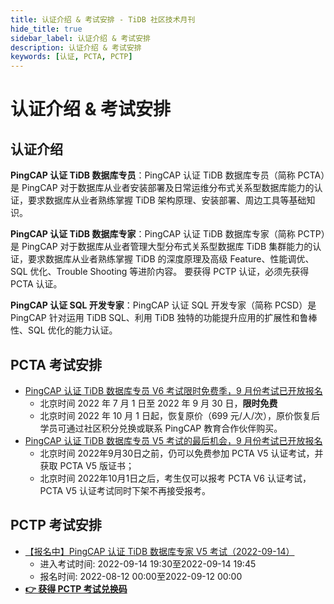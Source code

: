 ```yaml
---
title: 认证介绍 & 考试安排 - TiDB 社区技术月刊
hide_title: true
sidebar_label: 认证介绍 & 考试安排
description: 认证介绍 & 考试安排
keywords: [认证, PCTA, PCTP]
---
```


# 认证介绍 & 考试安排

## 认证介绍

**PingCAP 认证 TiDB 数据库专员**：PingCAP 认证 TiDB 数据库专员（简称 PCTA）是 PingCAP 对于数据库从业者安装部署及日常运维分布式关系型数据库能力的认证，要求数据库从业者熟练掌握 TiDB 架构原理、安装部署、周边工具等基础知识。

**PingCAP 认证 TiDB 数据库专家**：PingCAP 认证 TiDB 数据库专家（简称 PCTP）是 PingCAP 对于数据库从业者管理大型分布式关系型数据库 TiDB 集群能力的认证，要求数据库从业者熟练掌握 TiDB 的深度原理及高级 Feature、性能调优、SQL 优化、Trouble Shooting 等进阶内容。 要获得 PCTP 认证，必须先获得 PCTA 认证。

**PingCAP 认证 SQL 开发专家**：PingCAP 认证 SQL 开发专家（简称 PCSD）是 PingCAP 针对运用 TiDB SQL、利用 TiDB 独特的功能提升应用的扩展性和鲁棒性、SQL 优化的能力认证。

## PCTA 考试安排

- [PingCAP 认证 TiDB 数据库专员 V6 考试限时免费季，9 月份考试已开放报名](https://learn.pingcap.com/learner/exam-market/list?category=PCTA)
  - 北京时间 2022 年 7 月 1 日至 2022 年 9 月 30 日，**限时免费**
  - 北京时间 2022 年 10 月 1 日起，恢复原价（699 元/人/次），原价恢复后学员可通过社区积分兑换或联系 PingCAP 教育合作伙伴购买。
- [PingCAP 认证 TiDB 数据库专员 V5 考试的最后机会，9 月份考试已开放报名](https://learn.pingcap.com/learner/exam-market/list?category=PCTA)
  - 北京时间 2022年9月30日之前，仍可以免费参加 PCTA V5 认证考试，并获取 PCTA V5 版证书；
  - 北京时间 2022年10月1日之后，考生仅可以报考 PCTA V6 认证考试，PCTA V5 认证考试同时下架不再接受报考。

## PCTP 考试安排

- [【报名中】PingCAP 认证 TiDB 数据库专家 V5 考试（2022-09-14）](https://learn.pingcap.com/learner/exam-market/detail/1530001)
  - 进入考试时间: 2022-09-14 19:30至2022-09-14 19:45
  - 报名时间: 2022-08-12 00:00至2022-09-12 00:00
- **[👉 获得 PCTP 考试兑换码](https://asktug.com/t/topic/513290)**
